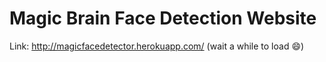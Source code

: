 # Magic Brain Face Detection Website

Link: http://magicfacedetector.herokuapp.com/ (wait a while to load 😄)

